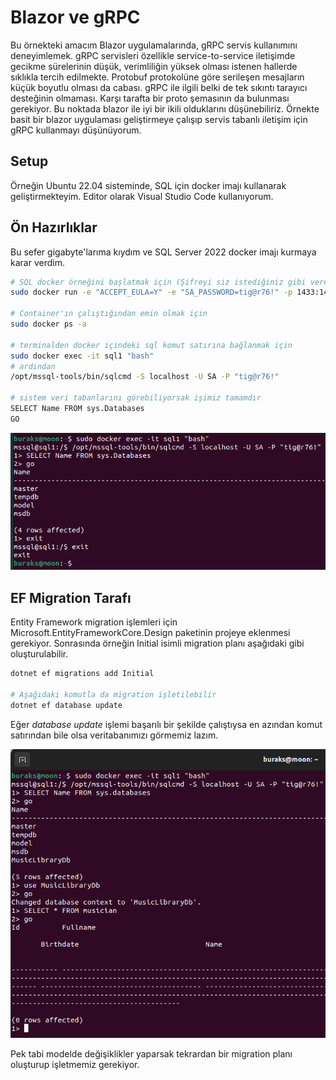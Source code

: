 # Blazor ve gRPC

Bu örnekteki amacım Blazor uygulamalarında, gRPC servis kullanımını deneyimlemek. gRPC servisleri özellikle service-to-service iletişimde gecikme sürelerinin düşük, verimliliğin yüksek olması istenen hallerde sıklıkla tercih edilmekte. Protobuf protokolüne göre serileşen mesajların küçük boyutlu olması da cabası. gRPC ile ilgili belki de tek sıkıntı tarayıcı desteğinin olmaması. Karşı tarafta bir proto şemasının da bulunması gerekiyor. Bu noktada blazor ile iyi bir ikili olduklarını düşünebiliriz. Örnekte basit bir blazor uygulaması geliştirmeye çalışıp servis tabanlı iletişim için gRPC kullanmayı düşünüyorum.

## Setup

Örneğin Ubuntu 22.04 sisteminde, SQL için docker imajı kullanarak geliştirmekteyim. Editor olarak Visual Studio Code kullanıyorum.

## Ön Hazırlıklar

Bu sefer gigabyte'larıma kıydım ve SQL Server 2022 docker imajı kurmaya karar verdim.

```bash
# SQL docker örneğini başlatmak için (Şifreyi siz istediğiniz gibi verebilir veya aynısını kullanabilirsiniz)
sudo docker run -e "ACCEPT_EULA=Y" -e "SA_PASSWORD=tig@r76!" -p 1433:1433 --name sql1 --hostname sql1 -d mcr.microsoft.com/mssql/server:2022-latest

# Container'ın çalıştığından emin olmak için
sudo docker ps -a

# terminalden docker içindeki sql komut satırına bağlanmak için
sudo docker exec -it sql1 "bash"
# ardından
/opt/mssql-tools/bin/sqlcmd -S localhost -U SA -P "tig@r76!"

# sistem veri tabanlarını görebiliyorsak işimiz tamamdır
SELECT Name FROM sys.Databases
GO
```

![assets/sql_cmd_01.png](assets/sql_cmd_01.png)

## EF Migration Tarafı

Entity Framework migration işlemleri için Microsoft.EntityFrameworkCore.Design paketinin projeye eklenmesi gerekiyor. Sonrasında örneğin Initial isimli migration planı aşağıdaki gibi oluşturulabilir.

```bash
dotnet ef migrations add Initial

# Aşağıdaki komutla da migration işletilebilir
dotnet ef database update
```

Eğer _database update_ işlemi başarılı bir şekilde çalıştıysa en azından komut satırından bile olsa veritabanımızı görmemiz lazım.

![assets/sql_cmd_02.png](assets/sql_cmd_02.png)

Pek tabi modelde değişiklikler yaparsak tekrardan bir migration planı oluşturup işletmemiz gerekiyor.